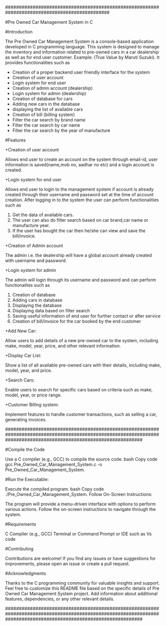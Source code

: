 ##############################################################################################

#Pre Owned Car Management System in C

#Introduction

The Pre Owned Car Management System is a console-based application developed in C programming language. This system is designed to manage the inventory and information related to pre-owned cars in a car dealership as well as for end user customer. Example: (True Value by Maruti Suzuki). 
It provides functionalities such as 

+ Creation of a proper backend user friendly interface for the system
+ Creation of user account
+ Login system for end user
+ Creation of admin account (dealership)
+ Login system for admin (dealership)
+ Creation of database for cars 
+ Adding new cars in the database
+ displaying the list of available cars
+ Creation of bill (billing system)
+ Filter the car search by brand name
+ Filter the car search by car name
+ Filter the car search by the year of manufacture
  

#Features

+Creation of user account 

Allows end user to create an account on the system through email-id, user information is saved(name,mob no, aadhar no etc) and a login account is created.

+Login system for end user

Allows end user to login to the management system  if account is already created through their username and password set at the time of account creation. After logging in to the system the user can perform functionalities such as

 1. Get the data of available cars. 
 2. The user can also do filter search based on car brand,car name or manufacture year.
 3. If the user has bought the car then he/she can view and save the  bill/invoice. 


+Creation of Admin account

The admin i.e. the dealership will have a global account already created with username and password. 

+Login system for admin 

The admin will login through its username and password and can perform functionalites such as

1. Creation of database
2. Adding cars in database
3. Displaying the database
4. Displaying data based on filter search
5. Saving useful information of end user for further contact or after service
6. Creation of bill/invoice for the car booked by the end customer

+Add New Car:

Allow users to add details of a new pre-owned car to the system, including make, model, year, price, and other relevant information.

+Display Car List:

Show a list of all available pre-owned cars with their details, including make, model, year, and price.

+Search Cars:

Enable users to search for specific cars based on criteria such as make, model, year, or price range.

+Customer Billing system:

Implement features to handle customer transactions, such as selling a car, generating invoices.


##################################################################################################################################################################

#Compile the Code

Use a C compiler (e.g., GCC) to compile the source code.
bash
Copy code
gcc Pre_Owned_Car_Management_System.c -o Pre_Owned_Car_Management_System.

#Run the Executable:

Execute the compiled program.
bash
Copy code
./Pre_Owned_Car_Management_System.
Follow On-Screen Instructions:

The program will provide a menu-driven interface with options to perform various actions. Follow the on-screen instructions to navigate through the system.

#Requirements

C Compiler (e.g., GCC)
Terminal or Command Prompt or IDE such as Vs code

#Contributing

Contributions are welcome! If you find any issues or have suggestions for improvements, please open an issue or create a pull request.


#Acknowledgments

Thanks to the C programming community for valuable insights and support.
Feel free to customize this README file based on the specific details of Pre Owned Car Management System project. Add information about additional features, dependencies, or any other relevant details.

##################################################################################################################################################################



